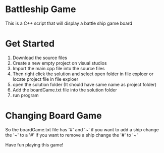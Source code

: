 # Battleship Game
This is a C++ script that will display a battle ship game board

# Get Started

1. Download the source files
2. Create a new empty project on visual studios
3. Import the main.cpp file into the source files
4. Then right click the solution and select open folder in file exploer or locate project file in file exploer
6. open the solution folder (It should have same name as project folder)
7. Add the boardGame.txt file into the solution folder
8. run program

# Changing Board Game 

So the boardGame.txt file has '#' and '~'
if you want to add a ship change the '~' to a '#'
if you want to remove a ship change the '#' to '~'


Have fun playing this game!


